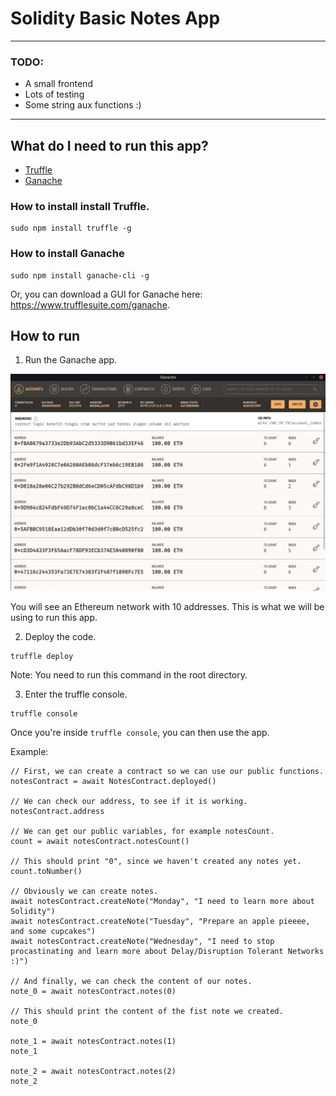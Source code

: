 # Solidity Basic Notes App

---

### TODO:

- A small frontend
- Lots of testing
- Some string aux functions :)

---

## What do I need to run this app?

- [Truffle](https://github.com/trufflesuite/truffle)
- [Ganache](https://github.com/trufflesuite/ganache-ui)

### How to install install Truffle.

```
sudo npm install truffle -g
```

### How to install Ganache

```
sudo npm install ganache-cli -g
```

Or, you can download a GUI for Ganache here: https://www.trufflesuite.com/ganache.

## How to run

1. Run the Ganache app.

![](assets/ganache.png)

You will see an Ethereum network with 10 addresses. This is what we will be using to run this app.

2. Deploy the code.
```
truffle deploy
```
Note: You need to run this command in the root directory.

3. Enter the truffle console.

```
truffle console
```

Once you're inside `truffle console`, you can then use the app.

Example:
```
// First, we can create a contract so we can use our public functions.
notesContract = await NotesContract.deployed()

// We can check our address, to see if it is working.
notesContract.address

// We can get our public variables, for example notesCount.
count = await notesContract.notesCount()

// This should print "0", since we haven't created any notes yet.
count.toNumber()

// Obviously we can create notes.
await notesContract.createNote("Monday", "I need to learn more about Solidity")
await notesContract.createNote("Tuesday", "Prepare an apple pieeee, and some cupcakes")
await notesContract.createNote("Wednesday", "I need to stop procastinating and learn more about Delay/Disruption Tolerant Networks :)")

// And finally, we can check the content of our notes.
note_0 = await notesContract.notes(0)

// This should print the content of the fist note we created.
note_0

note_1 = await notesContract.notes(1)
note_1

note_2 = await notesContract.notes(2)
note_2
```

